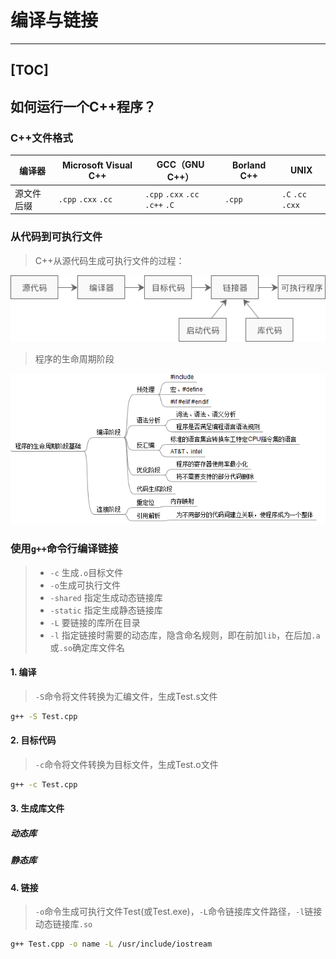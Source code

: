 # 编译与链接
---
[TOC]
---

## 如何运行一个C++程序？


### C++文件格式
| 编译器 | Microsoft Visual C++ | GCC（GNU C++）       | Borland C++ | UNIX       |
| ------ | -------------------- | -------------------- | ----------- | ---------- |
| 源文件后缀   | `.cpp` `.cxx` `.cc`         | `.cpp` `.cxx` `.cc` `.c++` `.C` | `.cpp`        | `.C` `.cc` `.cxx` |
### 从代码到可执行文件

> C++从源代码生成可执行文件的过程：

![20190813152426.png](https://raw.githubusercontent.com/itisl/Pic_Bed/master/img/20190813152426.png)
> 程序的生命周期阶段

![20190917163730.png](https://raw.githubusercontent.com/itisl/Pic_Bed/master/img/20190917163730.png)

### 使用`g++`命令行编译链接
> - `-c` 生成`.o`目标文件
> - `-o`生成可执行文件
> - `-shared` 指定生成动态链接库
> - `-static` 指定生成静态链接库
> - `-L` 要链接的库所在目录
> - `-l` 指定链接时需要的动态库，隐含命名规则，即在前加`lib`，在后加`.a`或`.so`确定库文件名
#### 1. 编译
> `-S`命令将文件转换为汇编文件，生成Test.s文件
```sh
g++ -S Test.cpp
```
#### 2. 目标代码
> `-c`命令将文件转换为目标文件，生成Test.o文件

```sh
g++ -c Test.cpp
```
#### 3. 生成库文件
##### 动态库
##### 静态库

#### 4. 链接
> `-o`命令生成可执行文件Test(或Test.exe)，`-L`命令链接库文件路径，`-l`链接动态链接库`.so`

```sh
g++ Test.cpp -o name -L /usr/include/iostream
```

